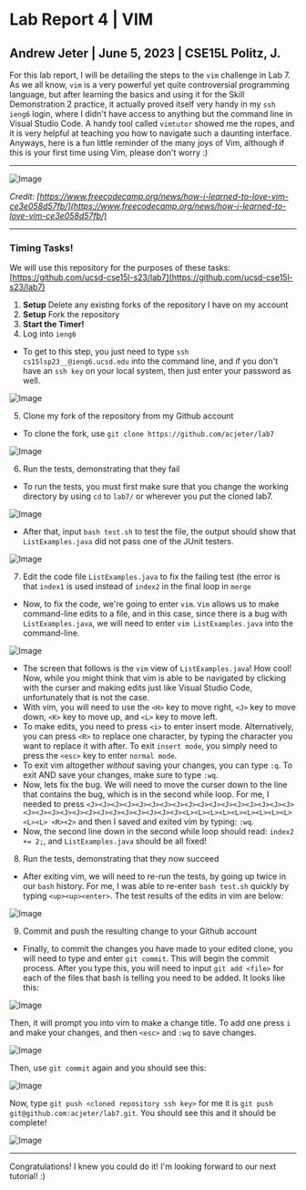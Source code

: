 # Lab Report 4 | VIM
## Andrew Jeter | June 5, 2023 | CSE15L Politz, J.
  
For this lab report, I will be detailing the steps to the `vim` challenge in Lab 7. As we all know, `vim` is a very powerful yet quite controversial programming language, but after learning the basics and using it for the Skill Demonstration 2 practice, it actually proved itself very handy in my `ssh` `ieng6` login, where I didn't have access to anything but the command line in Visual Studio Code. A handy tool called `vimtutor` showed me the ropes, and it is very helpful at teaching you how to navigate such a daunting interface. Anyways, here is a fun little reminder of the many joys of Vim, although if this is your first time using Vim, please don't worry :)

***

![Image](Fun_vim_Meme.jpeg)

_Credit: [https://www.freecodecamp.org/news/how-i-learned-to-love-vim-ce3e058d57fb/](https://www.freecodecamp.org/news/how-i-learned-to-love-vim-ce3e058d57fb/)_

***

### Timing Tasks!
We will use this repository for the purposes of these tasks: [https://github.com/ucsd-cse15l-s23/lab7](https://github.com/ucsd-cse15l-s23/lab7)


1. **Setup** Delete any existing forks of the repository I have on my account
2. **Setup** Fork the repository
3. **Start the Timer!**
4. Log into `ieng6`
  - To get to this step, you just need to type `ssh cs15lsp23__@ieng6.ucsd.edu` into the command line, and if you don't have an `ssh key` on your local system, then just enter your password as well.

![Image](sshlogin.png)

5. Clone my fork of the repository from my Github account
  - To clone the fork, use `git clone https://github.com/acjeter/lab7`

![Image](cloning.png)

6. Run the tests, demonstrating that they fail
  - To run the tests, you must first make sure that you change the working directory by using `cd` to `lab7/` or wherever you put the cloned lab7.

![Image](cd_and_test.png)

  - After that, input `bash test.sh` to test the file, the output should show that `ListExamples.java` did not pass one of the JUnit testers.

![Image](failedtest.png)

7. Edit the code file `ListExamples.java` to fix the failing test (the error is that `index1` is used instead of `index2` in the final loop in `merge`
  - Now, to fix the code, we're going to enter `vim`. `Vim` allows us to make command-line edits to a file, and in this case, since there is a bug with `ListExamples.java`, we will need to enter `vim ListExamples.java` into the command-line. 

![Image](vim_changes.png)

  - The screen that follows is the `vim` view of `ListExamples.java`! How cool! Now, while you might think that vim is able to be navigated by clicking with the curser and making edits just like Visual Studio Code, unfortunately that is not the case. 
  - With vim, you will need to use the `<H>` key to move right, `<J>` key to move down, `<K>` key to move up, and `<L>` key to move left. 
  - To make edits, you need to press `<i>` to enter insert mode. Alternatively, you can press `<R>` to replace one character, by typing the character you want to replace it with after. To exit `insert mode`, you simply need to press the `<esc>` key to enter `normal mode`. 
  - To exit vim altogether *without* saving your changes, you can type `:q`. To exit AND save your changes, make sure to type `:wq`.
  - Now, lets fix the bug. We will need to move the curser down to the line that contains the bug, which is in the second while loop. For me, I needed to press `<J><J><J><J><J><J><J><J><J><J><J><J><J><J><J><J><J><J><J><J><J><J><J><J><J><J><J><J><J><J><L><L><L><L><L><L><L><L><L><L><L> <R><2>` and then I saved and exited vim by typing: `:wq`.
  - Now, the second line down in the second while loop should read: `index2 += 2;`, and `ListExamples.java` should be all fixed!

8. Run the tests, demonstrating that they now succeed
  - After exiting vim, we will need to re-run the tests, by going up twice in our `bash` history. For me, I was able to re-enter `bash test.sh` quickly by typing `<up><up><enter>`. The test results of the edits in vim are below:

![Image](successfultests.png)

9. Commit and push the resulting change to your Github account
  - Finally, to commit the changes you have made to your edited clone, you will need to type and enter `git commit`. This will begin the commit process. After you type this, you will need to input `git add <file>` for each of the files that bash is telling you need to be added. It looks like this:

![Image](gitcommittostage.png)

Then, it will prompt you into vim to make a change title. To add one press `i` and make your changes, and then `<esc>` and `:wq` to save changes.

![Image](gitcommitvim.png)

Then, use `git commit` again and you should see this:

![Image](gitcommitstaged.png)

Now, type `git push <cloned repository ssh key>` for me it is `git push git@github.com:acjeter/lab7.git`. You should see this and it should be complete!

![Image](gitpush.png)

***

Congratulations! I knew you could do it! I'm looking forward to our next tutorial! :)


